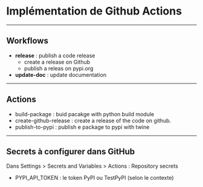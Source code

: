 # Implémentation de Github Actions


---
## Workflows

- **release** : publish a code release
  - create a release on Github
  - publish a releas on pypi.org
- **update-doc** : update documentation

---
## Actions

- build-package : buid pacakge with python build module
- create-github-release : create a release of the code on github. 
- publish-to-pypi : publish e package to pypi with twine

---
## Secrets à configurer dans GitHub

Dans Settings > Secrets and Variables > Actions : Repository secrets

- PYPI_API_TOKEN : le token PyPI ou TestPyPI (selon le contexte)
